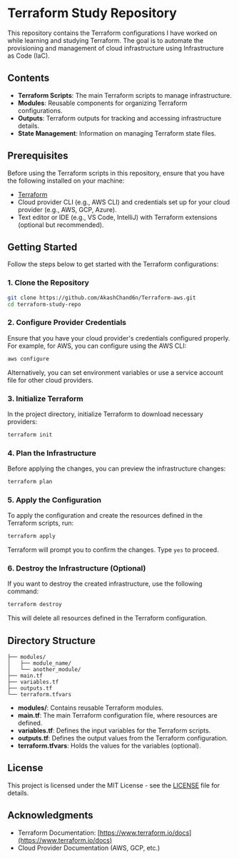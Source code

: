 
# Terraform Study Repository

This repository contains the Terraform configurations I have worked on while learning and studying Terraform. The goal is to automate the provisioning and management of cloud infrastructure using Infrastructure as Code (IaC).

## Contents

- **Terraform Scripts**: The main Terraform scripts to manage infrastructure.
- **Modules**: Reusable components for organizing Terraform configurations.
- **Outputs**: Terraform outputs for tracking and accessing infrastructure details.
- **State Management**: Information on managing Terraform state files.

## Prerequisites

Before using the Terraform scripts in this repository, ensure that you have the following installed on your machine:

- [Terraform](https://www.terraform.io/downloads.html)
- Cloud provider CLI (e.g., AWS CLI) and credentials set up for your cloud provider (e.g., AWS, GCP, Azure).
- Text editor or IDE (e.g., VS Code, IntelliJ) with Terraform extensions (optional but recommended).

## Getting Started

Follow the steps below to get started with the Terraform configurations:

### 1. Clone the Repository

```bash
git clone https://github.com/AkashChand6n/Terraform-aws.git
cd terraform-study-repo
```

### 2. Configure Provider Credentials

Ensure that you have your cloud provider's credentials configured properly. For example, for AWS, you can configure using the AWS CLI:

```bash
aws configure
```

Alternatively, you can set environment variables or use a service account file for other cloud providers.

### 3. Initialize Terraform

In the project directory, initialize Terraform to download necessary providers:

```bash
terraform init
```

### 4. Plan the Infrastructure

Before applying the changes, you can preview the infrastructure changes:

```bash
terraform plan
```

### 5. Apply the Configuration

To apply the configuration and create the resources defined in the Terraform scripts, run:

```bash
terraform apply
```

Terraform will prompt you to confirm the changes. Type `yes` to proceed.

### 6. Destroy the Infrastructure (Optional)

If you want to destroy the created infrastructure, use the following command:

```bash
terraform destroy
```

This will delete all resources defined in the Terraform configuration.

## Directory Structure

```plaintext
├── modules/
│   ├── module_name/
│   └── another_module/
├── main.tf
├── variables.tf
├── outputs.tf
└── terraform.tfvars
```

- **modules/**: Contains reusable Terraform modules.
- **main.tf**: The main Terraform configuration file, where resources are defined.
- **variables.tf**: Defines the input variables for the Terraform scripts.
- **outputs.tf**: Defines the output values from the Terraform configuration.
- **terraform.tfvars**: Holds the values for the variables (optional).

## License

This project is licensed under the MIT License - see the [LICENSE](LICENSE) file for details.

## Acknowledgments

- Terraform Documentation: [https://www.terraform.io/docs](https://www.terraform.io/docs)
- Cloud Provider Documentation (AWS, GCP, etc.)
